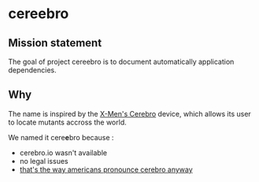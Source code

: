 # cereebro

## Mission statement

The goal of project cereebro is to document automatically application dependencies.

## Why

The name is inspired by the [X-Men's Cerebro](https://en.wikipedia.org/wiki/Cerebro) device, which allows its user to locate mutants accross the world.

We named it cere**e**bro because : 

 * cerebro.io wasn't available
 * no legal issues
 * [that's the way americans pronounce cerebro anyway](https://www.youtube.com/watch?v=EFyYvdvUEqo)
